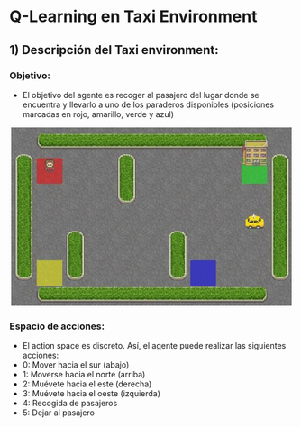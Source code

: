 # Q-Learning en Taxi Environment
## 1) Descripción del Taxi environment:
### Objetivo:
* El objetivo del agente es recoger al pasajero del lugar donde se encuentra y llevarlo a uno de los paraderos disponibles (posiciones marcadas en rojo, amarillo, verde y azul)

<div align="center">
  <img src="https://github.com/DianaMLlamocaZ/REINFORCEMENT_LEARNING/blob/main/Q-LEARNING/RL%20-%20TAXI/IMAGENES/TaxiEnv.JPG">
</div>

### Espacio de acciones:
* El action space es discreto. Así, el agente puede realizar las siguientes acciones:
 * 0: Mover hacia el sur (abajo)
 * 1: Moverse hacia el norte (arriba)
 * 2: Muévete hacia el este (derecha)
 * 3: Muévete hacia el oeste (izquierda)
 * 4: Recogida de pasajeros
 * 5: Dejar al pasajero
